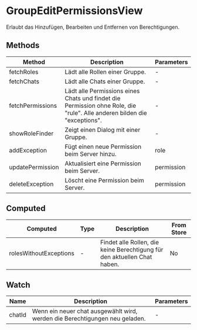 # GroupEditPermissionsView

Erlaubt das Hinzufügen, Bearbeiten und Entfernen von Berechtigungen.

## Methods

<!-- @vuese:GroupEditPermissionsView:methods:start -->
|Method|Description|Parameters|
|---|---|---|
|fetchRoles|Lädt alle Rollen einer Gruppe.|-|
|fetchChats|Lädt alle Chats einer Gruppe.|-|
|fetchPermissions|Lädt alle Permissions eines Chats und findet die Permission ohne Role, die "rule". Alle anderen bilden die "exceptions".|-|
|showRoleFinder|Zeigt einen Dialog mit einer Gruppe.|-|
|addException|Fügt einen neue Permission beim Server hinzu.|role|
|updatePermission|Aktualisiert eine Permission beim Server.|permission|
|deleteException|Löscht eine Permission beim Server.|permission|

<!-- @vuese:GroupEditPermissionsView:methods:end -->


## Computed

<!-- @vuese:GroupEditPermissionsView:computed:start -->
|Computed|Type|Description|From Store|
|---|---|---|---|
|rolesWithoutExceptions|-|Findet alle Rollen, die keine Berechtigung für den aktuellen Chat haben.|No|

<!-- @vuese:GroupEditPermissionsView:computed:end -->


## Watch

<!-- @vuese:GroupEditPermissionsView:watch:start -->
|Name|Description|Parameters|
|---|---|---|
|chatId|Wenn ein neuer chat ausgewählt wird, werden die Berechtigungen neu geladen.|-|

<!-- @vuese:GroupEditPermissionsView:watch:end -->


